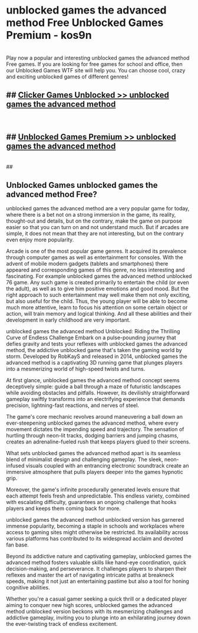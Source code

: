 # unblocked games the advanced method Free Unblocked Games Premium - kos9n <br>
<br>
Play now a popular and interesting unblocked games the advanced method Free games. If you are looking for free games for school and office, then our Unblocked Games WTF site will help you. You can choose cool, crazy and exciting unblocked games of different genres!


## ##  [Clicker Games Unblocked >> unblocked games the advanced method](http://freeplayer.one?title=unblocked_games_the_advanced_method&ref=M1)
  <br>

##  ## [Unblocked Games Premium >> unblocked games the advanced method](http://freeplayer.one?title=unblocked_games_the_advanced_method&ref=M1)
  <br>
  ##



## Unblocked Games unblocked games the advanced method Free?

unblocked games the advanced method are a very popular game for today, where there is a bet not on a strong immersion in the game, its reality, thought-out and details, but on the contrary, make the game on purpose easier so that you can turn on and not understand much. But if arcades are simple, it does not mean that they are not interesting, but on the contrary even enjoy more popularity.

Arcade is one of the most popular game genres. It acquired its prevalence through computer games as well as entertainment for consoles. With the advent of mobile modern gadgets (tablets and smartphones) there appeared and corresponding games of this genre, no less interesting and fascinating. For example unblocked games the advanced method unblocked 76 game. Any such game is created primarily to entertain the child (or even the adult), as well as to give him positive emotions and good mood. But the right approach to such entertainment may well make them not only exciting, but also useful for the child. Thus, the young player will be able to become much more attentive, learn to focus his attention on some certain object or action, will train memory and logical thinking. And all these abilities and their development in early childhood are very important.

unblocked games the advanced method Unblocked: Riding the Thrilling Curve of Endless Challenge
Embark on a pulse-pounding journey that defies gravity and tests your reflexes with unblocked games the advanced method, the addictive unblocked game that's taken the gaming world by storm. Developed by RobKayS and released in 2014, unblocked games the advanced method is a captivating 3D running game that plunges players into a mesmerizing world of high-speed twists and turns.

At first glance, unblocked games the advanced method concept seems deceptively simple: guide a ball through a maze of futuristic landscapes while avoiding obstacles and pitfalls. However, its devilishly straightforward gameplay swiftly transforms into an electrifying experience that demands precision, lightning-fast reactions, and nerves of steel.

The game's core mechanic revolves around maneuvering a ball down an ever-steepening unblocked games the advanced method, where every movement dictates the impending speed and trajectory. The sensation of hurtling through neon-lit tracks, dodging barriers and jumping chasms, creates an adrenaline-fueled rush that keeps players glued to their screens.

What sets unblocked games the advanced method apart is its seamless blend of minimalist design and challenging gameplay. The sleek, neon-infused visuals coupled with an entrancing electronic soundtrack create an immersive atmosphere that pulls players deeper into the games hypnotic grip.

Moreover, the game's infinite procedurally generated levels ensure that each attempt feels fresh and unpredictable. This endless variety, combined with escalating difficulty, guarantees an ongoing challenge that hooks players and keeps them coming back for more.

unblocked games the advanced method unblocked version has garnered immense popularity, becoming a staple in schools and workplaces where access to gaming sites might otherwise be restricted. Its availability across various platforms has contributed to its widespread acclaim and devoted fan base.

Beyond its addictive nature and captivating gameplay, unblocked games the advanced method fosters valuable skills like hand-eye coordination, quick decision-making, and perseverance. It challenges players to sharpen their reflexes and master the art of navigating intricate paths at breakneck speeds, making it not just an entertaining pastime but also a tool for honing cognitive abilities.

Whether you're a casual gamer seeking a quick thrill or a dedicated player aiming to conquer new high scores, unblocked games the advanced method unblocked version beckons with its mesmerizing challenges and addictive gameplay, inviting you to plunge into an exhilarating journey down the ever-twisting track of endless excitement.